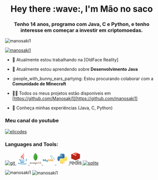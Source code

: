 <h1 align="center">Hey there :wave:, I'm Mão no saco</h1>
<h3 align="center">Tenho 14 anos, programo com Java, C e Python, e tenho interesse em começar a investir em criptomoedas.</h3>

<p align="left"> <img src="https://komarev.com/ghpvc/?username=elicodesbr&label=Profile%20views&color=0e75b6&style=flat" alt="manosaki1" /> </p>

<p align="left"> <a href="https://github.com/ryo-ma/github-profile-trophy"><img src="https://github-profile-trophy.vercel.app/?username=manosaki1" alt="manosaki1" /></a> </p>

- :telescope: Atualmente estou trabalhando na [OldFace Reality]

- :seedling: Atualmente estou aprendendo sobre **Desenvolvimento Java**

- :people_with_bunny_ears_partying: Estou procurando colaborar com a **Comunidade de Minecraft**

- :man_technologist: Todos os meus projetos estão disponíveis em [https://github.com/Manosaki1](https://github.com/manosaki1)

- :page_facing_up: Conheça minhas experiências (Java, C, Python)

<h3 align="left">Meu canal do youtube</h3>
<p align="left">
<a href="https://www.youtube.com/channel/UC5uFtA-jhF-SuzFHElNxV5A" target="blank"><img align="center" src="https://raw.githubusercontent.com/rahuldkjain/github-profile-readme-generator/master/src/images/icons/Social/youtube.svg" alt="elicodes" height="30" width="40" /></a>
</p>

<h3 align="left">Languages and Tools:</h3>
<p align="left"> <a href="https://git-scm.com/" target="_blank"> <img src="https://www.vectorlogo.zone/logos/git-scm/git-scm-icon.svg" alt="git" width="40" height="40"/> </a> <a href="https://www.java.com" target="_blank"> <img src="https://raw.githubusercontent.com/devicons/devicon/master/icons/java/java-original.svg" alt="java" width="40" height="40"/> </a> <a href="https://www.mongodb.com/" target="_blank"> <img src="https://raw.githubusercontent.com/devicons/devicon/master/icons/mongodb/mongodb-original-wordmark.svg" alt="mongodb" width="40" height="40"/> </a> <a href="https://www.mysql.com/" target="_blank"> <img src="https://raw.githubusercontent.com/devicons/devicon/master/icons/mysql/mysql-original-wordmark.svg" alt="mysql" width="40" height="40"/> </a> <a href="https://www.python.org" target="_blank"> <img src="https://raw.githubusercontent.com/devicons/devicon/master/icons/python/python-original.svg" alt="python" width="40" height="40"/> </a> <a href="https://redis.io" target="_blank"> <img src="https://raw.githubusercontent.com/devicons/devicon/master/icons/redis/redis-original-wordmark.svg" alt="redis" width="40" height="40"/> </a> <a href="https://www.sqlite.org/" target="_blank"> <img src="https://www.vectorlogo.zone/logos/sqlite/sqlite-icon.svg" alt="sqlite" width="40" height="40"/> </a> </p>

<p><img align="left" src="https://github-readme-stats.vercel.app/api/top-langs?username=manosaki1&show_icons=true&locale=en&layout=compact" alt="manosaki1" /></p>

<p>&nbsp;<img align="center" src="https://github-readme-stats.vercel.app/api?username=manosaki1&show_icons=true&locale=en" alt="manosaki1" /></p>
